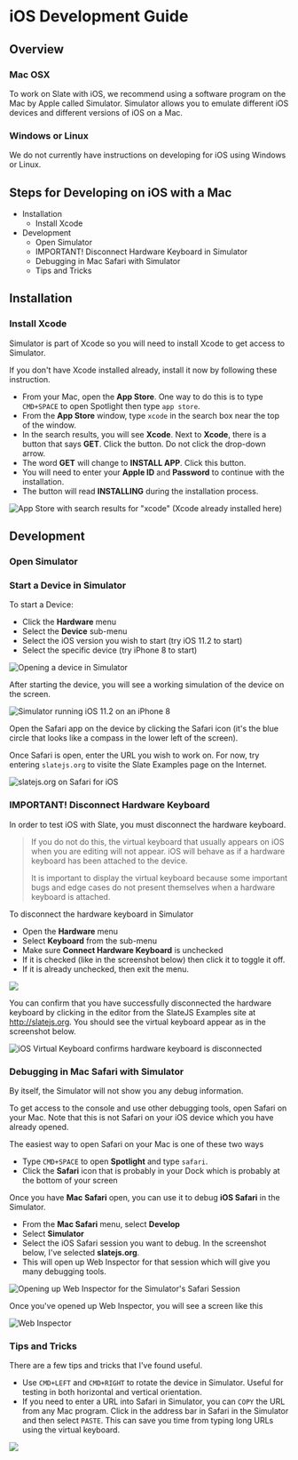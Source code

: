 # iOS Development Guide

## Overview

### Mac OSX

To work on Slate with iOS, we recommend using a software program on the Mac by Apple called Simulator. Simulator allows you to emulate different iOS devices and different versions of iOS on a Mac.

### Windows or Linux

We do not currently have instructions on developing for iOS using Windows or Linux.

## Steps for Developing on iOS with a Mac

* Installation
  * Install Xcode
* Development
  * Open Simulator
  * IMPORTANT! Disconnect Hardware Keyboard in Simulator
  * Debugging in Mac Safari with Simulator
  * Tips and Tricks

## Installation

### Install Xcode

Simulator is part of Xcode so you will need to install Xcode to get access to Simulator.

If you don't have Xcode installed already, install it now by following these instruction.

* From your Mac, open the **App Store**. One way to do this is to type `CMD+SPACE` to open Spotlight then type `app store`. 
* From the **App Store** window, type `xcode` in the search box near the top of the window.
* In the search results, you will see **Xcode**. Next to **Xcode**, there is a button that says **GET**. Click the button. Do not click the drop-down arrow.
* The word **GET** will change to **INSTALL APP**. Click this button.
* You will need to enter your **Apple ID** and **Password** to continue with the installation.
* The button will read **INSTALLING** during the installation process.

![App Store with search results for &quot;xcode&quot; \(Xcode already installed here\)](../.gitbook/assets/image%20%282%29.png)

## Development

### Open Simulator

### Start a Device in Simulator

To start a Device:

* Click the **Hardware** menu
* Select the **Device** sub-menu
* Select the iOS version you wish to start \(try iOS 11.2 to start\)
* Select the specific device \(try iPhone 8 to start\)

![Opening a device in Simulator](../.gitbook/assets/image%20%281%29.png)

After starting the device, you will see a working simulation of the device on the screen.

![Simulator running iOS 11.2 on an iPhone 8](../.gitbook/assets/image%20%289%29.png)

Open the Safari app on the device by clicking the Safari icon \(it's the blue circle that looks like a compass in the lower left of the screen\).

Once Safari is open, enter the URL you wish to work on. For now, try entering `slatejs.org` to visite the Slate Examples page on the Internet.

![slatejs.org on Safari for iOS](../.gitbook/assets/image.png)

### IMPORTANT! Disconnect Hardware Keyboard

In order to test iOS with Slate, you must disconnect the hardware keyboard.

> If you do not do this, the virtual keyboard that usually appears on iOS when you are editing will not appear. iOS will behave as if a hardware keyboard has been attached to the device.
>
> It is important to display the virtual keyboard because some important bugs and edge cases do not present themselves when a hardware keyboard is attached.

To disconnect the hardware keyboard in Simulator

* Open the **Hardware** menu
* Select **Keyboard** from the sub-menu
* Make sure **Connect Hardware Keyboard** is unchecked
* If it is checked \(like in the screenshot below\) then click it to toggle it off.
* If it is already unchecked, then exit the menu.

![](../.gitbook/assets/image%20%284%29.png)

You can confirm that you have successfully disconnected the hardware keyboard by clicking in the editor from the SlateJS Examples site at http://slatejs.org. You should see the virtual keyboard appear as in the screenshot below.

![iOS Virtual Keyboard confirms hardware keyboard is disconnected](../.gitbook/assets/image%20%287%29.png)

### Debugging in Mac Safari with Simulator

By itself, the Simulator will not show you any debug information.

To get access to the console and use other debugging tools, open Safari on your Mac. Note that this is not Safari on your iOS device which you have already opened.

The easiest way to open Safari on your Mac is one of these two ways

* Type `CMD+SPACE` to open **Spotlight** and type `safari`.
* Click the **Safari** icon that is probably in your Dock which is probably at the bottom of your screen

Once you have **Mac Safari** open, you can use it to debug **iOS Safari** in the Simulator.

* From the **Mac Safari** menu, select **Develop**
* Select **Simulator**
* Select the iOS Safari session you want to debug. In the screenshot below, I've selected **slatejs.org**.
* This will open up Web Inspector for that session which will give you many debugging tools.

![Opening up Web Inspector for the Simulator&apos;s Safari Session](../.gitbook/assets/image%20%286%29.png)

Once you've opened up Web Inspector, you will see a screen like this

![Web Inspector](../.gitbook/assets/image%20%288%29.png)

### Tips and Tricks

There are a few tips and tricks that I've found useful.

* Use `CMD+LEFT` and `CMD+RIGHT` to rotate the device in Simulator. Useful for testing in both horizontal and vertical orientation.
* If you need to enter a URL into Safari in Simulator, you can `COPY` the URL from any Mac program. Click in the address bar in Safari in the Simulator and then select `PASTE`. This can save you time from typing long URLs using the virtual keyboard.

![](../.gitbook/assets/image%20%283%29.png)

